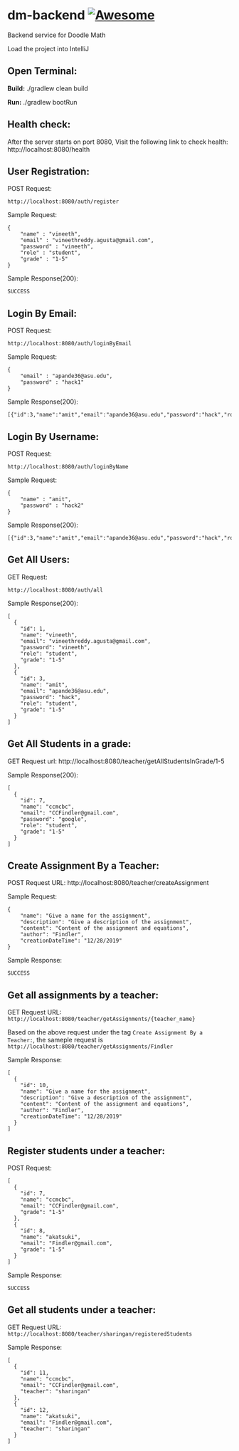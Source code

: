 # dm-backend [![Awesome](https://cdn.rawgit.com/sindresorhus/awesome/d7305f38d29fed78fa85652e3a63e154dd8e8829/media/badge.svg)](https://github.com/sindresorhus/awesome)

Backend service for Doodle Math

Load the project into IntelliJ



Open Terminal:
-------------------
<b>Build:</b> ./gradlew clean build

<b>Run:</b> ./gradlew bootRun

Health check:
------------
After the server starts on port 8080, Visit the following link to check health: http://localhost:8080/health

User Registration:
-----------------

POST Request: 

    http://localhost:8080/auth/register

Sample Request:
    
    {
        "name" : "vineeth",
        "email" : "vineethreddy.agusta@gmail.com",
        "password" : "vineeth",
        "role" : "student",
        "grade" : "1-5"
    }

Sample Response(200):

    SUCCESS

Login By Email:
--------------


POST Request: 

    http://localhost:8080/auth/loginByEmail

Sample Request:
    
    {
    	"email" : "apande36@asu.edu",
    	"password" : "hack1"
    }

Sample Response(200):

    [{"id":3,"name":"amit","email":"apande36@asu.edu","password":"hack","role":"student","grade":null}]


Login By Username:
-----------------


POST Request: 

    http://localhost:8080/auth/loginByName

Sample Request:
    
    {
    	"name" : "amit",
    	"password" : "hack2"
    }

Sample Response(200):

    [{"id":3,"name":"amit","email":"apande36@asu.edu","password":"hack","role":"student","grade":null}]
    
    
Get All Users:
--------------


GET Request: 

    http://localhost:8080/auth/all

Sample Response(200):

    [
      {
        "id": 1,
        "name": "vineeth",
        "email": "vineethreddy.agusta@gmail.com",
        "password": "vineeth",
        "role": "student",
        "grade": "1-5"
      },
      {
        "id": 3,
        "name": "amit",
        "email": "apande36@asu.edu",
        "password": "hack",
        "role": "student",
        "grade": "1-5"
      }
    ]
    

Get All Students in a grade:
----------------------------

GET Request url: http://localhost:8080/teacher/getAllStudentsInGrade/1-5


Sample Response(200):

    [
      {
        "id": 7,
        "name": "ccmcbc",
        "email": "CCFindler@gmail.com",
        "password": "google",
        "role": "student",
        "grade": "1-5"
      }
    ]
    
    
Create Assignment By a Teacher:
----------------------------

POST Request URL: http://localhost:8080/teacher/createAssignment

Sample Request:

    {
        "name": "Give a name for the assignment",
        "description": "Give a description of the assignment",
        "content": "Content of the assignment and equations",
        "author": "Findler",
        "creationDateTime": "12/28/2019"
    }

Sample Response:

    SUCCESS

Get all assignments by a teacher:
----------------------------

GET Request URL: `http://localhost:8080/teacher/getAssignments/{teacher_name}`

Based on the above request under the tag `Create Assignment By a Teacher:`, the sameple request is `http://localhost:8080/teacher/getAssignments/Findler`

Sample Response:
    
    [
      {
        "id": 10,
        "name": "Give a name for the assignment",
        "description": "Give a description of the assignment",
        "content": "Content of the assignment and equations",
        "author": "Findler",
        "creationDateTime": "12/28/2019"
      }
    ]

Register students under a teacher:
----------------------------

POST Request:

    [
      {
        "id": 7,
        "name": "ccmcbc",
        "email": "CCFindler@gmail.com",
        "grade": "1-5"
      },
      {
        "id": 8,
        "name": "akatsuki",
        "email": "Findler@gmail.com",
        "grade": "1-5"
      }
    ]
    
Sample Response:

    SUCCESS
    

Get all students under a teacher:
----------------------------

GET Request URL: `http://localhost:8080/teacher/sharingan/registeredStudents`

Sample Response:

    [
      {
        "id": 11,
        "name": "ccmcbc",
        "email": "CCFindler@gmail.com",
        "teacher": "sharingan"
      },
      {
        "id": 12,
        "name": "akatsuki",
        "email": "Findler@gmail.com",
        "teacher": "sharingan"
      }
    ]
